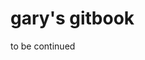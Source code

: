 <!--
 * @Description: In User Settings Edit
 * @Author: your name
 * @Date: 2019-08-14 10:58:16
 * @LastEditTime: 2019-08-14 11:24:39
 * @LastEditors: Please set LastEditors
 -->
# gary's gitbook
to be continued

